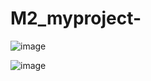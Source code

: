 # M2_myproject- 
![image](https://user-images.githubusercontent.com/101009876/164744905-9e445ced-533d-4a87-a4c8-9c41537cb5f7.png) 

![image](https://user-images.githubusercontent.com/101009876/164746208-db17d14c-cb84-46b7-9490-331923bb07a4.png)
